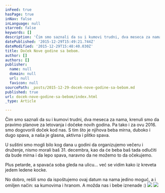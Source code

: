 ```yaml
---
inFeed: true
hasPage: true
inNav: false
inLanguage: null
starred: false
keywords: []
description: 'Čim smo saznali da su i kumovi trudni, dva meseca za nama, krenuli smo da pravimo planove za letovanja i dočeke novih godina. '
datePublished: '2015-12-29T15:49:21.744Z'
dateModified: '2015-12-29T15:48:40.030Z'
title: Doček Nove godine sa bebom.
author: []
authors: []
publisher:
  name: null
  domain: null
  url: null
  favicon: null
sourcePath: _posts/2015-12-29-docek-nove-godine-sa-bebom.md
published: true
url: docek-nove-godine-sa-bebom/index.html
_type: Article

---
```

Čim smo saznali da su i kumovi trudni, dva meseca za nama, krenuli smo da pravimo planove za letovanja i dočeke novih godina. Pa tako i za ovu 2016\. smo dogovorili doček kod nas. S tim što je njihova beba mirna, duboko i dugo spava, a naša je glasna, aktivna i plitko spava. 

U suštini smo mogli bilo kog dana u godini da organizujemo večeru i druženje, nismo morali baš 31\. decembra, kao da će beba baš tada odlučiti da bude mirna i da lepo spava, naravno da ne možemo to da očekujemo. 

Plus petarde, a spavaća soba gleda na ulicu... već se vidim kako iz kreveta jedem ledene kocke. 

No dobro, rešili smo da ispoštujemo ovaj datum na nama jedino moguć, a i omiljen način: sa kumovima i hranom. A možda nas i bebe iznenade :)
![](https://the-grid-user-content.s3-us-west-2.amazonaws.com/aa7b7627-fdcd-41aa-9e2a-e8a73ccdf32d.JPG)
![](https://the-grid-user-content.s3-us-west-2.amazonaws.com/c0edc89c-1477-48c4-9a62-e5861731fdd9.JPG)